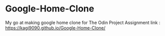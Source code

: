 # Google-Home-Clone
My go at making google home clone for The Odin Project Assignment
link : https://kagi9090.github.io/Google-Home-Clone/
